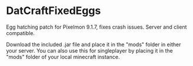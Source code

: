 # DatCraftFixedEggs
Egg hatching patch for Pixelmon 9.1.7, fixes crash issues. Server and client compatible.

Download the included .jar file and place it in the "mods" folder in either your server. You can also use this for singleplayer by placing it in the "mods" folder of your local minecraft instance.
